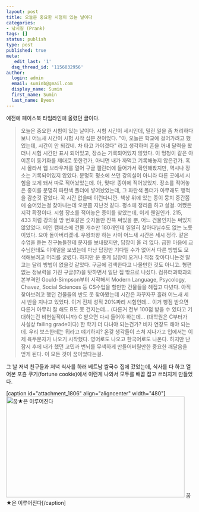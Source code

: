 ```yaml
---
layout: post
title: 오늘은 중요한 시험이 있는 날이다
categories:
- 낚시질 (Prank)
tags: []
status: publish
type: post
published: true
meta:
  _edit_last: '1'
  dsq_thread_id: '1156032956'
author:
  login: admin
  email: suminb@gmail.com
  display_name: Sumin
  first_name: Sumin
  last_name: Byeon
---
```

예전에 페이스북 타임라인에 올렸던 글이다.

> 오늘은 중요한 시험이 있는 날이다. 시험 시간이 세시인데, 밀린 일을 좀 처리하다보니 어느새 시간이 시험 시작 십분 전이었다. "아, 오늘은 학교에 걸어가려고 했었는데, 시간이 안 되겠네. 차 타고 가야겠다" 라고 생각하며 폰을 꺼내 달력을 봤더니 시험 시간만 표시 되어있고, 장소는 기록되어있지 않았다. 이 멍청이 같은 아이폰이 동기화를 제대로 못한건가, 아니면 내가 까먹고 기록해놓지 않은건가. 혹시 몰라서 웹 브라우저를 열어 구글 캘린더에 들어가서 확인해봤지만, 역시나 장소는 기록되어있지 않았다. 분명히 평소에 쓰던 강의실이 아니라 다른 곳에서 시험을 보게 돼서 따로 적어놨었는데. 아, 맞다! 종이에 적어놨었지. 장소를 적어놓은 종이를 분명히 파란색 폴더에 넣어놨었는데, 그 파란색 폴더가 아무래도 행적을 감춘것 같았다. 꼭 시간 없을때 이런다니깐. 책상 위에 있는 종이 뭉치 중간쯤에 숨어있는걸 찾아내는데 오분쯤 지난것 같다. 평소에 정리좀 하고 살걸. 어쨌든 지각 확정이다. 시험 장소를 적어놓은 종이를 찾았는데, 이게 웬일인가. 215, 433 처럼 강의실 방 번호같은 숫자들만 잔뜩 써있을 뿐, 어느 건물인지는 써있지 않았었다. 메인 캠퍼스에 건물 개수만 180개인데 일일히 찾아다닐수도 없는 노릇이었다. 으아 돌아버리겠네. 우왕좌왕 하는 사이 어느새 시간은 세시 정각. 같은 수업을 듣는 친구놈들한테 문자를 보내봤지만, 답장이 올 리 없다. 급한 마음에 교수님한테도 이메일을 보냈는데 마냥 답장만 기다릴 수가 없어서 다른 방법도 모색해보려고 머리를 굴렸다. 하지만 운 좋게 답장이 오거나 직접 찾아다니는것 말고는 달리 방법이 없을것 같았다. 구글에 검색한다고 나올만한 것도 아니고. 형편없는 정보력을 가진 구글(!?)을 탓하면서 일단 집 밖으로 나섰다. 컴퓨터과학과의 본부격인 Gould-Simpson부터 시작해서 Modern Language, Psycology, Chavez, Social Sciences 등 CS수업을 할만한 건물들을 헤집고 다녔다. 아직 찾아보려고 했던 건물들의 반도 못 찾아봤는데 시간은 자꾸자꾸 흘러 어느새 세시 반을 지나고 있었다. 이거 전체 성적 20%짜리 시험인데… 이거 빵점 받으면 다른거 아무리 잘 해도 B도 못 건지는데... (다른거 전부 100점 받을 수 있다고 기대하는건 비현실적이니까) C 받으면 다시 들어야 하는데… (대학원은 C부터가 사실상 failing grade이다) 한 학기 더 다녀야 되는건가? 비자 연장도 해야 되는데. 우리 보스한테는 뭐라고 얘기하지? 온갖 생각들이 스쳐 지나가고 입에서는 이제 육두문자가 나오기 시작했다. 영어로도 나오고 한국어로도 나온다. 하지만 난 잠시 후에 내가 했던 고민과 번뇌를 무색하게 만들어버릴만한 중요한 깨달음을 얻게 된다. 이 모든 것이 꿈이었다는걸.

그 날 저녁 친구들과 저녁 식사를 하러 베트남 쌀국수 집에 갔었는데, 식사를 다 하고 열어본 포츈 쿠기(fortune cookie)에서 이런게 나와서 모두를 배꼽 잡고 쓰러지게 만들었다.

[caption id="attachment_1806" align="aligncenter" width="480"]<a href="/wp-content/uploads/2013/03/fortune-cookie.jpg"><img src="/wp-content/uploads/2013/03/fortune-cookie-480x271.jpg" alt="꿈★은 이루어진다" width="480" height="271" class="size-medium wp-image-1806" /></a> 꿈★은 이루어진다[/caption]
